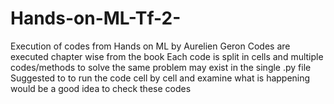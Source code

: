# Hands-on-ML-Tf-2-
Execution of codes from Hands on ML by Aurelien Geron
Codes are executed chapter wise from the book
Each code is split in cells and multiple codes/methods to solve the same problem may exist in the single .py file
Suggested to to run the code cell by cell and examine what is happening would be a good idea to check these codes
